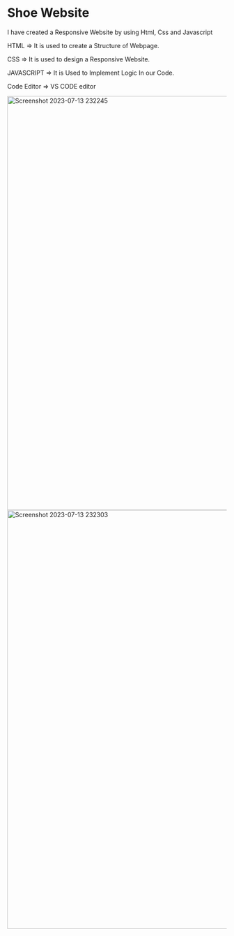 
# Shoe Website

I have created a Responsive Website by using Html, Css and Javascript

HTML => It is used to create a Structure of Webpage.

CSS => It is used to design a Responsive Website.

JAVASCRIPT => It is Used to Implement Logic In our Code.

Code Editor => VS CODE editor

<img width="949" alt="Screenshot 2023-07-13 232245" src="https://github.com/AbhayXcoderx123/OIBSIP/assets/103772939/cf6a72df-3d2e-4d06-aad8-198395c0fff6">
<img width="960" alt="Screenshot 2023-07-13 232303" src="https://github.com/AbhayXcoderx123/OIBSIP/assets/103772939/1cddab73-1bb3-4a3f-8305-b4cb3fa26ff4">

